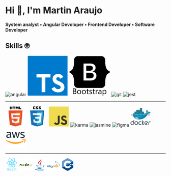 # Hi 👋, I'm Martin Araujo

**System analyst • Angular Devoloper • Frontend Developer • Software Developer**


## Skills 🤓

<section>
  <img src="https://angular.io/assets/images/logos/angular/angular.svg" alt="angular" width="128" height="128"/>
  <img src="https://raw.githubusercontent.com/devicons/devicon/master/icons/typescript/typescript-original.svg" alt="typescript" width="128" height="128">
  <img src="https://raw.githubusercontent.com/devicons/devicon/master/icons/bootstrap/bootstrap-plain-wordmark.svg" alt="bootstrap" width="128" height="128"/>
  <img src="https://www.vectorlogo.zone/logos/git-scm/git-scm-icon.svg" alt="git" width="128" height="128"/>
  <img src="https://www.vectorlogo.zone/logos/jestjsio/jestjsio-icon.svg" alt="jest" width="128" height="128"/>
</section>
<hr>
<section>
  <img src="https://raw.githubusercontent.com/devicons/devicon/master/icons/html5/html5-original-wordmark.svg" alt="html5" width="64" height="64"/>
  <img src="https://raw.githubusercontent.com/devicons/devicon/master/icons/css3/css3-original-wordmark.svg" alt="css3" width="64" height="64"/>
  <img src="https://raw.githubusercontent.com/devicons/devicon/master/icons/javascript/javascript-original.svg" alt="javascript" width="64" height="64"/>
  <img src="https://raw.githubusercontent.com/detain/svg-logos/780f25886640cef088af994181646db2f6b1a3f8/svg/karma.svg" alt="karma" width="64" height="64"/>
  <img src="https://www.vectorlogo.zone/logos/jasmine/jasmine-icon.svg" alt="jasmine" width="64" height="64"/>
  <img src="https://www.vectorlogo.zone/logos/figma/figma-icon.svg" alt="figma" width="64" height="64"/>
  <img src="https://raw.githubusercontent.com/devicons/devicon/master/icons/docker/docker-original-wordmark.svg" alt="docker" width="64" height="64"/>
  <img src="https://raw.githubusercontent.com/devicons/devicon/master/icons/amazonwebservices/amazonwebservices-original-wordmark.svg" alt="aws" width="64" height="64"/>
</section>
<hr>
<section>
  <img src="https://raw.githubusercontent.com/devicons/devicon/master/icons/react/react-original-wordmark.svg" alt="react" width="40" height="40"/>
  <img src="https://raw.githubusercontent.com/devicons/devicon/master/icons/nodejs/nodejs-original-wordmark.svg" alt="nodejs" width="40" height="40"/>
  <img src="https://raw.githubusercontent.com/devicons/devicon/master/icons/java/java-original.svg" alt="java" width="40" height="40"/>
  <img src="https://raw.githubusercontent.com/devicons/devicon/master/icons/mysql/mysql-original-wordmark.svg" alt="mysql" width="40" height="40"/>
  <img src="https://raw.githubusercontent.com/devicons/devicon/master/icons/cplusplus/cplusplus-original.svg" alt="cplusplus" width="40" height="40"/>
</section>
